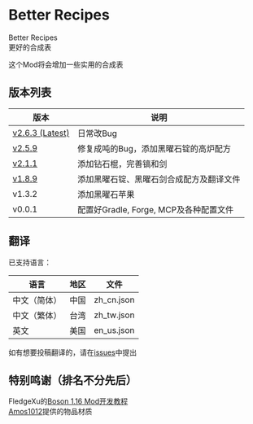 # Better Recipes
Better Recipes  
更好的合成表  

这个Mod将会增加一些实用的合成表    

## 版本列表  

|版本|说明|
|---------------|--------------------------------|
|[v2.6.3 (Latest)](https://github.com/sjc0910/BetterRecipes/releases/tag/v2.6.3)|日常改Bug|
|[v2.5.9](https://github.com/sjc0910/BetterRecipes/releases/tag/v2.5.9/)|修复成吨的Bug，添加黑曜石锭的高炉配方|
|[v2.1.1](https://github.com/sjc0910/BetterRecipes/releases/tag/v2.1.1/)|添加钻石棍，完善镐和剑|
|[v1.8.9](https://github.com/sjc0910/BetterRecipes/releases/tag/v1.8.9/)|添加黑曜石锭、黑曜石剑合成配方及翻译文件|
|v1.3.2|添加黑曜石苹果|
|v0.0.1|配置好Gradle, Forge, MCP及各种配置文件|

## 翻译
已支持语言：
 
|语言|地区|文件|
|----------|---|----------|
|中文（简体）|中国|zh_cn.json|
|中文（繁体）|台湾|zh_tw.json|
|英文|美国|en_us.json|

如有想要投稿翻译的，请在[issues](https://github.com/sjc0910/BetterRecipes/issues)中提出

## 特别鸣谢（排名不分先后）
FledgeXu的[Boson 1.16 Mod开发教程](https://www.mcbbs.net/thread-1122554-1-1.html)  
[Amos1012](https://github.com/Amos1012)提供的物品材质
